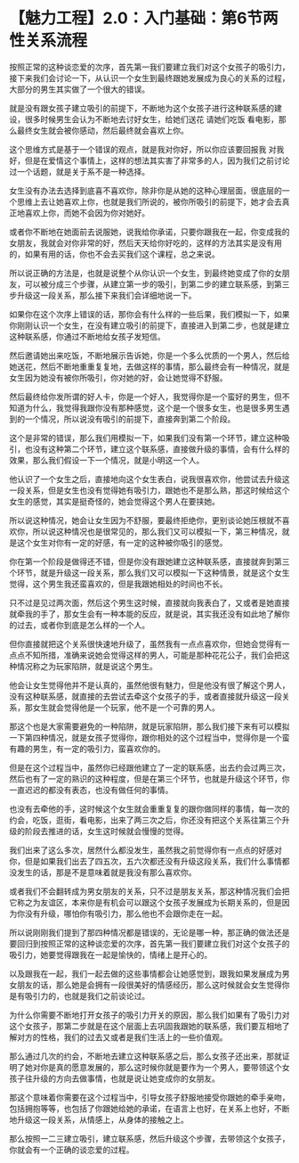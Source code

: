 # 【魅力工程】2.0：入门基础：第6节两性关系流程

按照正常的这种谈恋爱的次序，首先第一我们要建立我们对这个女孩子的吸引力，接下来我们会讨论一下，从认识一个女生到最终跟她发展成为良心的关系的过程，大部分的男生其实做了一个很大的错误。

就是没有跟女孩子建立吸引的前提下，不断地为这个女孩子进行这种联系感的建设，很多时候男生会认为不断地去讨好女生，给她们送花 请她们吃饭 看电影，那么最终女生就会被你感动，然后最终就会喜欢上你。

这个思维方式是基于一个错误的观点，就是我对你好，所以你应该要回报我 对我好，但是在爱情这个事情上，这样的想法其实害了非常多的人，因为我们之前讨论过一个话题，就是关于系不是一种选择。

女生没有办法去选择到底喜不喜欢你，除非你是从她的这种心理层面，很底层的一个思维上去让她喜欢上你，也就是我们所说的，被你所吸引的前提下，她才会去真正地喜欢上你，而她不会因为你对她好。

或者你不断地在她面前去说服她，说我给你承诺，只要你跟我在一起，你变成我的女朋友，我就会对你非常的好，然后天天给你好吃的，这样的方法其实是没有用的，如果有用的话，你也不会去买我们这个课程，总之来说。

所以说正确的方法是，也就是说整个从你认识一个女生，到最终她变成了你的女朋友，可以被分成三个步骤，从建立第一步的吸引，到第二步的建立联系感，到第三步升级这一段关系，那么接下来我们会详细地说一下。

如果你在这个次序上错误的话，那你会有什么样的一些后果，我们模拟一下，如果你刚刚认识一个女生，在没有建立吸引的前提下，直接进入到第二步，也就是建立这种联系感，你通过不断地给女孩子发短信。

然后邀请她出来吃饭，不断地展示告诉她，你是一个多么优质的一个男人，然后给她送花，然后不断地重重复复地，去做这样的事情，那么最终会有一种情况，就是女生因为她没有被你所吸引，你对她的好，会让她觉得不舒服。

然后最终给你发所谓的好人卡，你是一个好人，我觉得你是一个蛮好的男生，但不知道为什么，我觉得我跟你没有那种感觉，这个是一个很多女生，也是很多男生遇到的一个情况，所以说没有吸引的前提下，直接奔到第二个阶段。

这个是非常的错误，那么我们用模拟一下，如果我们没有第一个环节，建立这种吸引，也没有这种第二个环节，建立这个联系感，直接做升级的事情，会有什么样的效果，那么我们假设一下一个情况，就是小明这一个人。

他认识了一个女生之后，直接地向这个女生表白，说我很喜欢你，他尝试去升级这一段关系，但是女生也没有觉得她有吸引力，跟她也不是那么熟，那这时候给这个女生的感觉，其实是挺奇怪的，她会觉得这个男人在要挟她。

所以说这种情况，她会让女生因为不舒服，要最终拒绝你，更别谈论她压根就不喜欢你，所以说这种情况也是很常见的，那么我们又可以模拟一下，第三种情况，就是这个女生对你有一定的好感，有一定的这种被你吸引的感觉。

你在第一个阶段是做得还不错，但是你没有跟她建立这种联系感，直接就奔到第三个环节，就是升级这一段关系，那么我们又可以模拟一下这种情景，就是这个女生觉得，这个男生我还蛮喜欢的，但是我跟她相处的时间也不长。

只不过是见过两次面，然后这个男生这时候，直接就向我表白了，又或者是她直接就牵我的手了，那女生会有一种本能的反应，就是说，其实我还没有如此地了解你的过去，或者你到底是怎么样的一个人。

但你直接就把这个关系很快速地升级了，虽然我有一点点喜欢你，但她会觉得有一点点不知所措，准确来说她会觉得这样的男人，可能是那种花花公子，我们会把这种情况称之为玩家陷阱，就是说这个男生。

他会让女生觉得他并不是认真的，虽然他很有魅力，但是他没有很了解这个男人，没有这种联系感，就直接的去尝试去牵这个女孩子的手，或者直接就升级这一段关系，那女生就会觉得他是一个玩家，他不是一个可靠的男人。

那这个也是大家需要避免的一种陷阱，就是玩家陷阱，那么我们接下来有可以模拟一下第四种情况，就是女孩子觉得你，跟你相处的这个过程当中，觉得你是一个蛮有趣的男生，有一定的吸引力，蛮喜欢你的。

但是在这个过程当中，虽然你已经跟他建立了一定的联系感，出去约会过两三次，然后也有了一定的熟识的这种程度，但是在第三个环节，也就是升级这个环节，你一直迟迟的都没有表态，也没有做任何的事情。

也没有去牵他的手，这时候这个女生就会重重复复的跟你做同样的事情，每一次的约会，吃饭，逛街，看电影，出来了两三次之后，你还没有把这个关系往第三个升级的阶段去推进的话，女生这时候就会慢慢的觉得。

我们出来了这么多次，居然什么都没发生，虽然我之前觉得你有一点点的好感对你，但是如果我们出去了四五次，五六次都还没有升级这段关系，我们什么事情都没发生的话，那是不是意味着就是我没有那么喜欢你。

或者我们不会翻转成为男女朋友的关系，只不过是朋友关系，那这种情况我们会把它称之为友谊区，本来你是有机会可以跟这个女孩子发展成为长期关系的，但是因为你没有升级，哪怕你有吸引力，那么他也不会跟你走在一起。

所以说刚刚我们提到了那四种情况都是错误的，无论是哪一种，那正确的做法还是要回归到按照正常的这种谈恋爱的次序，首先第一我们要建立我们对这个女孩子的吸引力，她要觉得跟我在一起是愉快的，情绪上是开心的。

以及跟我在一起，我们一起去做的这些事情都会让她感觉到，跟我如果发展成为男女朋友的话，那么她是会拥有一段很美好的情感经历，那么这时候就会女生觉得你是有吸引力的，也就是我们之前谈论过。

为什么你需要不断地打开女孩子的吸引力开关的原因，那么我们如果有了吸引力对这个女孩子，那第二步就是在这个层面上去巩固我跟她的联系感，我们要互相地了解对方的性格，我们的过去又或者是我们生活上的一些价值观。

那么通过几次的约会，不断地去建立这种联系感之后，那么女孩子还出来，那就证明了她对你是真的愿意发展的，那么这时候你就是要作为一个男人，要带领这个女孩子往升级的方向去做事情，也就是说让她变成你的女朋友。

那这个意味着你需要在这个过程当中，引导女孩子舒服地接受你跟她的牵手亲吻，包括拥抱等等，也包括了你跟她给她的承诺，在语言上也好，在关系上也好，不断地升级这一段关系，从情感上，从身体的接触之上。

那么按照一二三建立吸引，建立联系感，然后升级这个步骤，去带领这个女孩子，你就会有一个正确的谈恋爱的过程。